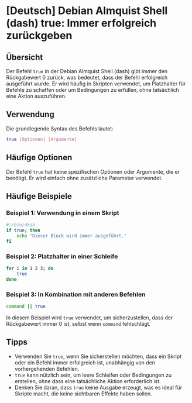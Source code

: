 # [Deutsch] Debian Almquist Shell (dash) true: Immer erfolgreich zurückgeben

## Übersicht
Der Befehl `true` in der Debian Almquist Shell (dash) gibt immer den Rückgabewert 0 zurück, was bedeutet, dass der Befehl erfolgreich ausgeführt wurde. Er wird häufig in Skripten verwendet, um Platzhalter für Befehle zu schaffen oder um Bedingungen zu erfüllen, ohne tatsächlich eine Aktion auszuführen.

## Verwendung
Die grundlegende Syntax des Befehls lautet:

```bash
true [Optionen] [Argumente]
```

## Häufige Optionen
Der Befehl `true` hat keine spezifischen Optionen oder Argumente, die er benötigt. Er wird einfach ohne zusätzliche Parameter verwendet.

## Häufige Beispiele

### Beispiel 1: Verwendung in einem Skript
```bash
#!/bin/dash
if true; then
    echo "Dieser Block wird immer ausgeführt."
fi
```

### Beispiel 2: Platzhalter in einer Schleife
```bash
for i in 1 2 3; do
    true
done
```

### Beispiel 3: In Kombination mit anderen Befehlen
```bash
command || true
```
In diesem Beispiel wird `true` verwendet, um sicherzustellen, dass der Rückgabewert immer 0 ist, selbst wenn `command` fehlschlägt.

## Tipps
- Verwenden Sie `true`, wenn Sie sicherstellen möchten, dass ein Skript oder ein Befehl immer erfolgreich ist, unabhängig von den vorhergehenden Befehlen.
- `true` kann nützlich sein, um leere Schleifen oder Bedingungen zu erstellen, ohne dass eine tatsächliche Aktion erforderlich ist.
- Denken Sie daran, dass `true` keine Ausgabe erzeugt, was es ideal für Skripte macht, die keine sichtbaren Effekte haben sollen.